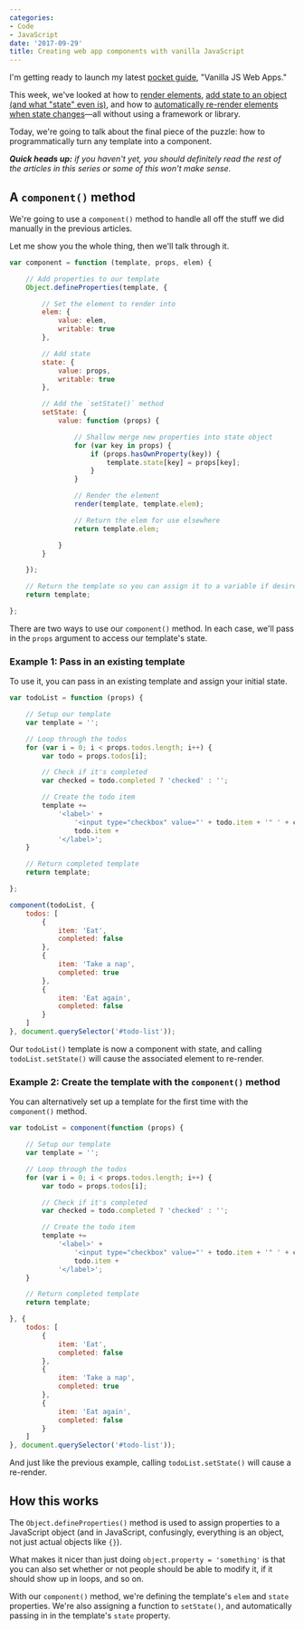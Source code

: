 ```yaml
---
categories:
- Code
- JavaScript
date: '2017-09-29'
title: Creating web app components with vanilla JavaScript
---
```


I'm getting ready to launch my latest [pocket guide](/guides/), "Vanilla JS Web Apps."

This week, we've looked at how to [render elements](/rendering-dynamic-and-conditional-templates-with-vanilla-javascript/), [add state to an object (and what "state" even is)](/components-state-and-vanilla-javascript/), and how to [automatically re-render elements when state changes](/automatically-re-rendering-an-element-when-its-state-changes-with-vanilla-javascript/)&mdash;all without using a framework or library.

Today, we're going to talk about the final piece of the puzzle: how to programmatically turn any template into a component.

*__Quick heads up:__ if you haven't yet, you should definitely read the rest of the articles in this series or some of this won't make sense.*

## A `component()` method

We're going to use a `component()` method to handle all off the stuff we did manually in the previous articles.

Let me show you the whole thing, then we'll talk through it.

```js
var component = function (template, props, elem) {

	// Add properties to our template
	Object.defineProperties(template, {

		// Set the element to render into
		elem: {
			value: elem,
			writable: true
		},

		// Add state
		state: {
			value: props,
			writable: true
		},

		// Add the `setState()` method
		setState: {
			value: function (props) {

				// Shallow merge new properties into state object
				for (var key in props) {
					if (props.hasOwnProperty(key)) {
						template.state[key] = props[key];
					}
				}

				// Render the element
				render(template, template.elem);

				// Return the elem for use elsewhere
				return template.elem;

			}
		}

	});

	// Return the template so you can assign it to a variable if desired
	return template;

};
```

There are two ways to use our `component()` method. In each case, we'll pass in the `props` argument to access our template's state.

### Example 1: Pass in an existing template

To use it, you can pass in an existing template and assign your initial state.

```js
var todoList = function (props) {

    // Setup our template
    var template = '';

    // Loop through the todos
    for (var i = 0; i < props.todos.length; i++) {
        var todo = props.todos[i];

        // Check if it's completed
        var checked = todo.completed ? 'checked' : '';

        // Create the todo item
        template +=
            '<label>' +
                '<input type="checkbox" value="' + todo.item + '" ' + checked + '>' +
                todo.item +
            '</label>';
    }

    // Return completed template
    return template;

};

component(todoList, {
    todos: [
        {
            item: 'Eat',
            completed: false
        },
        {
            item: 'Take a nap',
            completed: true
        },
        {
            item: 'Eat again',
            completed: false
        }
    ]
}, document.querySelector('#todo-list'));
```

Our `todoList()` template is now a component with state, and calling `todoList.setState()` will cause the associated element to re-render.

### Example 2: Create the template with the `component()` method

You can alternatively set up a template for the first time with the `component()` method.

```js
var todoList = component(function (props) {

    // Setup our template
    var template = '';

    // Loop through the todos
    for (var i = 0; i < props.todos.length; i++) {
        var todo = props.todos[i];

        // Check if it's completed
        var checked = todo.completed ? 'checked' : '';

        // Create the todo item
        template +=
            '<label>' +
                '<input type="checkbox" value="' + todo.item + '" ' + checked + '>' +
                todo.item +
            '</label>';
    }

    // Return completed template
    return template;

}, {
    todos: [
        {
            item: 'Eat',
            completed: false
        },
        {
            item: 'Take a nap',
            completed: true
        },
        {
            item: 'Eat again',
            completed: false
        }
    ]
}, document.querySelector('#todo-list'));
```

And just like the previous example, calling `todoList.setState()` will cause a re-render.

## How this works

The `Object.defineProperties()` method is used to assign properties to a JavaScript object (and in JavaScript, confusingly, everything is an object, not just actual objects like `{}`).

What makes it nicer than just doing `object.property = 'something'` is that you can also set whether or not people should be able to modify it, if it should show up in loops, and so on.

With our `component()` method, we're defining the template's `elem` and `state` properties. We're also assigning a function to `setState()`, and automatically passing in in the template's `state` property.